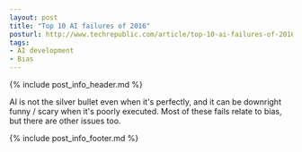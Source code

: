 ```yaml
---
layout: post
title: "Top 10 AI failures of 2016"
posturl: http://www.techrepublic.com/article/top-10-ai-failures-of-2016/
tags:
- AI development
- Bias
---
```


{% include post_info_header.md %}

AI is not the silver bullet even when it's perfectly, and it can be downright funny / scary when it's poorly executed. Most of these fails relate to bias, but there are other issues too.

<!--more-->
{% include post_info_footer.md %}
